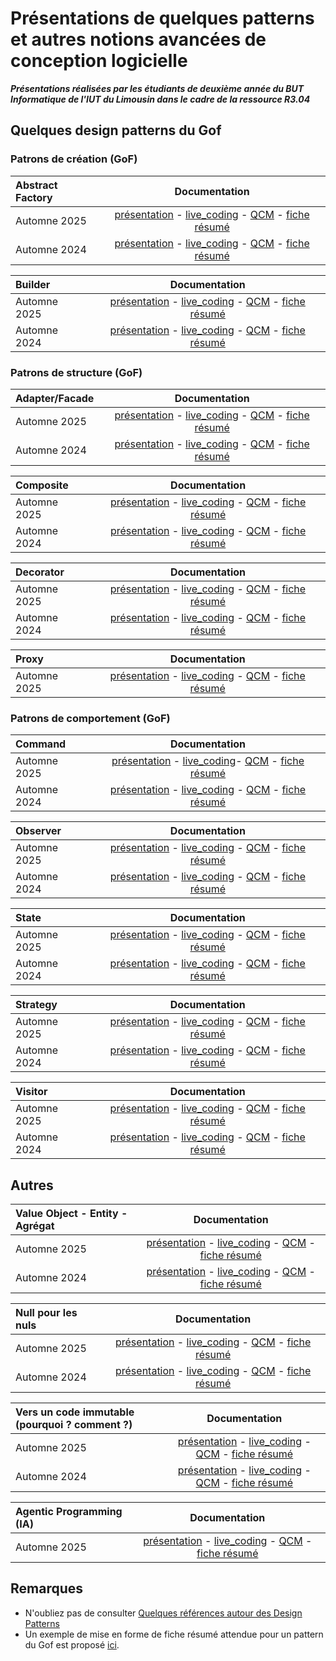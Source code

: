 # Présentations de quelques patterns et autres notions avancées de conception logicielle

***Présentations réalisées par les étudiants de deuxième année du BUT Informatique de l'IUT du Limousin dans le cadre de la ressource R3.04***  

<!-- Consignes aux étudiants : vous devez ajouter vos ressources au niveau de la ligne Automne 2024 
-->

## Quelques design patterns du Gof

### Patrons de création (GoF)

| Abstract Factory  |  Documentation |  
| :---    |  :---:     |  
|Automne 2025   | [présentation](./2025/presentation/abstractFactory.pdf)  - [live_coding](lien_vers_votre_video_youtube) - [QCM](./2025/qcm/abstractFactoryQcm.pdf) - [fiche résumé](./2025/resume/abstractFactoryResume.pdf)|  
|Automne 2024   | [présentation](./2024/presentation/abstractFactory.pdf)  - [live_coding](lien_vers_votre_video_youtube) - [QCM](./2024/qcm/abstractFactoryQcm.pdf) - [fiche résumé](./2024/resume/abstractFactoryResume.pdf)|

| Builder    |  Documentation |  
| :---    |  :---:    |
|Automne 2025   | [présentation](./2025/presentation/builder.pdf)  - [live_coding](lien_vers_votre_video_youtube) - [QCM](./2025/qcm/builderQcm.pdf) - [fiche résumé](./2025/resume/builderResume.pdf)|  
|Automne 2024   | [présentation](./2024/presentation/builder.pdf)  - [live_coding](https://www.youtube.com/watch?v=fyB9his5rGM) - [QCM](./2024/qcm/builderQcm.pdf) - [fiche résumé](./2024/resume/builderResume.pdf)|  

### Patrons de structure (GoF)

| Adapter/Facade    |  Documentation |  
| :---    |  :---:    |
|Automne 2025   | [présentation](./2025/presentation/adapter.pdf)  - [live_coding](lien_vers_votre_video_youtube) - [QCM](./2025/qcm/adapterQcm.pdf) - [fiche résumé](./2025/resume/adapterResume.pdf)|
|Automne 2024   | [présentation](./2024/presentation/adapter.pdf)  - [live_coding](https://youtu.be/JyvRHXxQMh8?si=F9rRlsutF3N6uaHS​) - [QCM](./2024/qcm/adapterQcm.pdf) - [fiche résumé](./2024/resume/adapterResume.pdf)|

| Composite   |  Documentation |  
| :---    |  :---:    |
|Automne 2025   | [présentation](./2025/presentation/composite.pdf)  - [live_coding](lien_vers_votre_video_youtube) - [QCM](https://kahoot.it/?pin=8917731&refer_method=link) - [fiche résumé](./2025/resume/compositeResume.pdf)|
|Automne 2024   | [présentation](./2024/presentation/composite.pdf)  - [live_coding](https://youtu.be/fqycG1CbzzU) - [QCM](https://kahoot.it/?pin=8917731&refer_method=link) - [fiche résumé](./2024/resume/compositeResume.pdf)|

| Decorator   |  Documentation |  
| :---    |  :---:    |
|Automne 2025   | [présentation](./2025/presentation/decorator.pdf)  - [live_coding](https://www.youtube.com/watch?v=BDF1Z5FMNA0) - [QCM](./2025/qcm/decoratorQcm.pdf) - [fiche résumé](./2025/resume/decoratorResume.pdf)|
|Automne 2024   | [présentation](./2024/presentation/decorator.pdf)  - [live_coding](https://youtu.be/sgY1kBWwFQg) - [QCM](./2024/qcm/decoratorQcm.pdf) - [fiche résumé](./2024/resume/decoratorResume.pdf)|

| Proxy   |  Documentation |  
| :---    |  :---:    |
|Automne 2025   | [présentation](./2025/presentation/proxy.pdf)  - [live_coding](lien_vers_votre_video_youtube) - [QCM](./2025/qcm/decoratorQcm.pdf) - [fiche résumé](./2025/resume/proxyResume.pdf)|

### Patrons de comportement (GoF)

| Command   |  Documentation |  
| :---    |  :---:    |  
|Automne 2025   | [présentation](./2025/presentation/command.pdf)  - [live_coding](lien_vers_votre_video_youtube)- [QCM](./2025/qcm/commandQcm.pdf) - [fiche résumé](./2025/resume/commandResume.pdf)|
|Automne 2024   | [présentation](./2024/presentation/command.pdf)  - [live_coding](https://youtu.be/qAG1jGon5Z8?si=gt5SrPc2MkfZMEvv) - [QCM](./2024/qcm/commandQcm.pdf) - [fiche résumé](./2024/resume/commandResume.pdf)|

| Observer   |  Documentation |  
| :---    |  :---:   |  
|Automne 2025   | [présentation](./2025/presentation/observer.pdf)  - [live_coding](lien_vers_votre_video_youtube) - [QCM](./2025/qcm/observerQcm.pdf) - [fiche résumé](./2025/resume/observerResume.pdf)|
|Automne 2024   | [présentation](./2024/presentation/observer.pdf)  - [live_coding](lien_vers_votre_video_youtube) - [QCM](./2024/qcm/observerQcm.pdf) - [fiche résumé](./2024/resume/observerResume.pdf)|

| State    |  Documentation |  
| :---    |  :---:    |  
|Automne 2025   | [présentation](./2025/presentation/state.pdf)  - [live_coding](lien_vers_votre_video_youtube) - [QCM](./2025/qcm/stateQcm.pdf) - [fiche résumé](./2025/resume/stateResume.pdf)|
|Automne 2024   | [présentation](./2024/presentation/state.pdf)  - [live_coding](https://www.youtube.com/watch?v=c78Uzo8vYwI) - [QCM](./2024/qcm/stateQcm.pdf) - [fiche résumé](./2024/resume/stateResume.pdf)|

| Strategy   |  Documentation |  
| :---    |  :---:    |  
|Automne 2025   | [présentation](./2025/presentation/strategy.pdf)  - [live_coding](lien_vers_votre_video_youtube) - [QCM](./2025/qcm/strategyQcm.pdf) - [fiche résumé](./2025/resume/strategyResume.pdf)|
|Automne 2024   | [présentation](./2024/presentation/strategy.pdf)  - [live_coding](https://youtu.be/AKBGRT1PBaA) - [QCM](./2024/qcm/strategyQcm.pdf) - [fiche résumé](./2024/resume/strategyResume.pdf)|

|Visitor    |  Documentation |  
| :---    |  :---:    |  
|Automne 2025   | [présentation](./2025/presentation/visitor.pdf)  - [live_coding](https://youtu.be/o3RZHeZEvbw) - [QCM](./2025/qcm/visitorQcm.pdf) - [fiche résumé](./2025/resume/visitorResume.pdf)|
|Automne 2024   | [présentation](./2024/presentation/visitor.pdf)  - [live_coding](https://www.youtube.com/watch?v=5OFwM5sv07M) - [QCM](./2024/qcm/visitorQcm.pdf) - [fiche résumé](./2024/resume/visitorResume.pdf)|

## Autres

| Value Object - Entity -  Agrégat |  Documentation |  
| :---      |  :---:    |  
|Automne 2025   | [présentation](./22025/presentation/DDDTechnique.pdf)  - [live_coding](lien_vers_votre_video_youtube) - [QCM](./2025/qcm/DDDTechniqueQcm.pdf) - [fiche résumé](./2025/resume/DDDTechniqueResume.pdf)|
|Automne 2024   | [présentation](./2024/presentation/DDDTechnique.pdf)  - [live_coding](https://youtu.be/_9pvESpzz50) - [QCM](./2024/qcm/DDDTechniqueQcm.pdf) - [fiche résumé](./2024/resume/DDDTechniqueResume.pdf)|

| Null pour les nuls  |  Documentation |  
| :---      |  :---:    |  
|Automne 2025   | [présentation](./2025/presentation/null.pdf)  - [live_coding](lien_vers_votre_video_youtube) - [QCM](./2025/qcm/nullQcm.pdf) - [fiche résumé](./2025/resume/nullResume.pdf)|
|Automne 2024   | [présentation](./2024/presentation/null.pdf)  - [live_coding](https://www.youtube.com/watch?v=ONVoQvROG5s) - [QCM](./2024/qcm/nullQcm.pdf) - [fiche résumé](./2024/resume/nullResume.pdf)|

| Vers un code immutable (pourquoi ? comment ?) |  Documentation |  
| :---           |  :---:    |  
|Automne 2025   | [présentation](./2025/presentation/immutable.pdf)  - [live_coding](lien_vers_votre_video_youtube) - [QCM](./2025/qcm/immutableQcm.pdf) - [fiche résumé](./2025/resume/immutableResume.pdf)|
|Automne 2024   | [présentation](./2024/presentation/immutable.pdf)  - [live_coding](https://www.youtube.com/watch?v=dl6xjPjFgeM) - [QCM](./2024/qcm/immutableQcm.pdf) - [fiche résumé](./2024/resume/immutableResume.pdf)|  

| Agentic Programming (IA)|   Documentation |
| :---           |  :---:    |
|Automne 2025   | [présentation](./2025/presentation/agenticAI.pdf)  - [live_coding](lien_vers_votre_video_youtube) - [QCM](./2025/qcm/agenticAIQcm.pdf) - [fiche résumé](./2025/resume/agenticIAIResume.pdf)|

<!-- 
| Design			|  Documentation |  
| :---				|  :---: 		 |   
|Automne 2024 		| [présentation](./2024/presentation/design.pdf)  - [live_coding](lien_vers_votre_video_youtube) - [QCM](./2024/qcm/designQcm.pdf) - [fiche résumé](./2024/resume/designResume.pdf)| 
-->

## Remarques

- N'oubliez pas de consulter [Quelques références autour des Design Patterns](./ressources/references_patterns.md)
- Un exemple de mise en forme de fiche résumé attendue pour un pattern du Gof est proposé [ici](./ressources/resumeGof.pdf).
